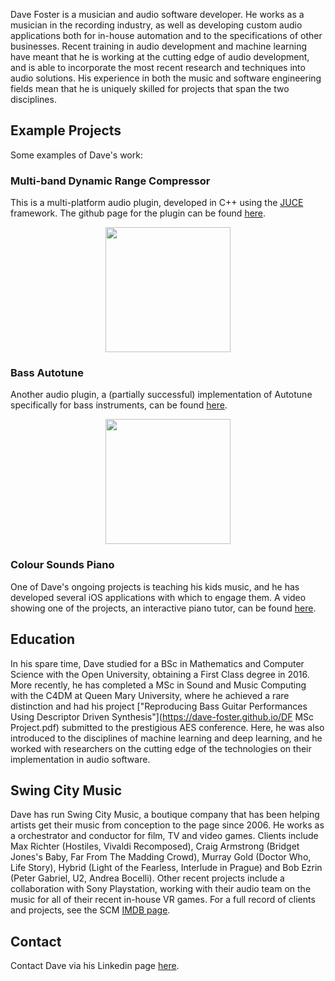 Dave Foster is a musician and audio software developer. He works as a musician in the recording industry, as well as developing custom audio applications both for in-house automation and to the specifications of other businesses. Recent training in audio development and machine learning have meant that he is working at the cutting edge of audio development, and is able to incorporate the most recent research and techniques into audio solutions. His experience in both the music and software engineering fields mean that he is uniquely skilled for projects that span the two disciplines.

## Example Projects

Some examples of Dave's work:

### Multi-band Dynamic Range Compressor

This is a multi-platform audio plugin, developed in C++ using the [JUCE](https://juce.com) framework. The github page for the plugin can be found [here](https://github.com/dave-foster/multi-channel-compressor).

<p align="center">
<img src="https://dave-foster.github.io/Multiband_Compressor_GUI.png" width="200">
</p>

### Bass Autotune

Another audio plugin, a (partially successful) implementation of Autotune specifically for bass instruments, can be found [here](https://github.com/dave-foster/bass-autotune).

<p align="center">
<img src="https://dave-foster.github.io/Bass_Autotune_GUI.png" width="200">
</p>

### Colour Sounds Piano

One of Dave's ongoing projects is teaching his kids music, and he has developed several iOS applications with which to engage them. A video showing one of the projects, an interactive piano tutor, can be found [here](https://www.dropbox.com/s/j2191d1xzxzut7d/2018-10-12%2008.05.06.mov?dl=0).

## Education

In his spare time, Dave studied for a BSc in Mathematics and Computer Science with the Open University, obtaining a First Class degree in 2016. More recently, he has completed a MSc in Sound and Music Computing with the C4DM at Queen Mary University, where he achieved a rare distinction and had his project ["Reproducing Bass Guitar Performances Using Descriptor Driven Synthesis"](https://dave-foster.github.io/DF MSc Project.pdf) submitted to the prestigious AES conference. Here, he was also introduced to the disciplines of machine learning and deep learning, and he worked with researchers on the cutting edge of the technologies on their implementation in audio software.

## Swing City Music

Dave has run Swing City Music, a boutique company that has been helping artists get their music from conception to the page since 2006. He works as a orchestrator and conductor for film, TV and video games. Clients include Max Richter (Hostiles, Vivaldi Recomposed), Craig Armstrong (Bridget Jones's Baby, Far From The Madding Crowd), Murray Gold (Doctor Who, Life Story), Hybrid (Light of the Fearless, Interlude in Prague) and Bob Ezrin (Peter Gabriel, U2, Andrea Bocelli). Other recent projects include a collaboration with Sony Playstation, working with their audio team on the music for all of their recent in-house VR games. For a full record of clients and projects, see the SCM [IMDB page](https://www.imdb.com/name/nm5498095/?ref_=nv_sr_1).

## Contact

Contact Dave via his Linkedin page [here](https://www.linkedin.com/in/swingcity).
